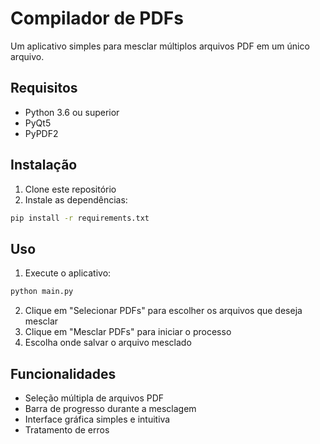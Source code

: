 # Compilador de PDFs

Um aplicativo simples para mesclar múltiplos arquivos PDF em um único arquivo.

## Requisitos

- Python 3.6 ou superior
- PyQt5
- PyPDF2

## Instalação

1. Clone este repositório
2. Instale as dependências:
```bash
pip install -r requirements.txt
```

## Uso

1. Execute o aplicativo:
```bash
python main.py
```

2. Clique em "Selecionar PDFs" para escolher os arquivos que deseja mesclar
3. Clique em "Mesclar PDFs" para iniciar o processo
4. Escolha onde salvar o arquivo mesclado

## Funcionalidades

- Seleção múltipla de arquivos PDF
- Barra de progresso durante a mesclagem
- Interface gráfica simples e intuitiva
- Tratamento de erros 